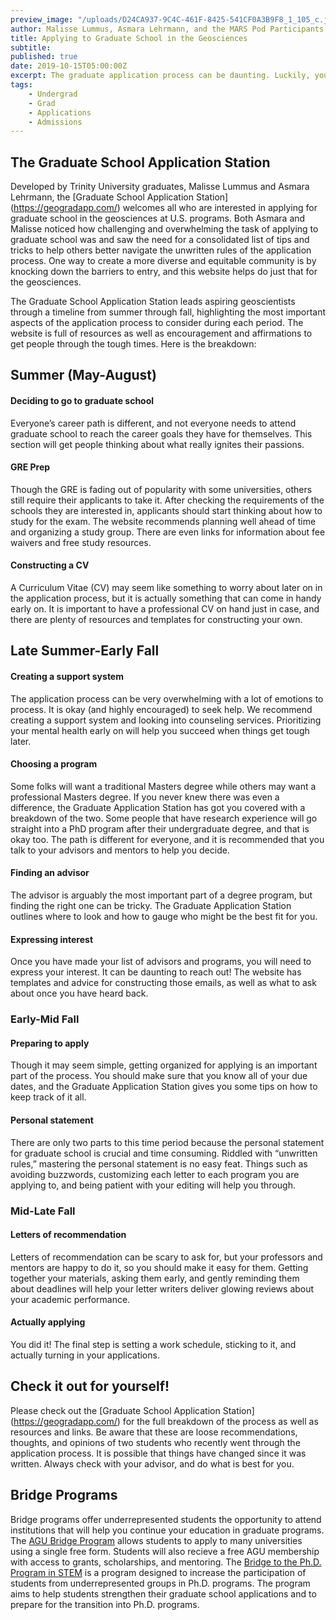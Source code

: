 ```yaml
---
preview_image: "/uploads/D24CA937-9C4C-461F-8425-541CF0A3B9F8_1_105_c.jpeg"
author: Malisse Lummus, Asmara Lehrmann, and the MARS Pod Participants
title: Applying to Graduate School in the Geosciences
subtitle: 
published: true
date: 2019-10-15T05:00:00Z
excerpt: The graduate application process can be daunting. Luckily, you don't need to figure it out alone. Through geogradapp.com, you can view a complete timeline of the application process along with tips and resources for navigating your way to graduate school in the Geosciences. 
tags: 
    - Undergrad
    - Grad
    - Applications
    - Admissions
---
```


## **The Graduate School Application Station**

Developed by Trinity University graduates, Malisse Lummus and Asmara Lehrmann, the [Graduate School Application Station] (https://geogradapp.com/) welcomes all who are interested in applying for graduate school in the geosciences at U.S. programs. Both Asmara and Malisse noticed how challenging and overwhelming the task of applying to graduate school was and saw the need for a consolidated list of tips and tricks to help others better navigate the unwritten rules of the application process. One way to create a more diverse and equitable community is by knocking down the barriers to entry, and this website helps do just that for the geosciences.
 
The Graduate School Application Station leads aspiring geoscientists through a timeline from summer through fall, highlighting the most important aspects of the application process to consider during each period. The website is full of resources as well as encouragement and affirmations to get people through the tough times. Here is the breakdown:

## **Summer (May-August)**

#### Deciding to go to graduate school
 
Everyone’s career path is different, and not everyone needs to attend graduate school to reach the career goals they have for themselves. This section will get people thinking about what really ignites their passions.

#### GRE Prep

Though the GRE is fading out of popularity with some universities, others still require their applicants to take it. After checking the requirements of the schools they are interested in, applicants should start thinking about how to study for the exam. The website recommends planning well ahead of time and organizing a study group. There are even links for information about fee waivers and free study resources.
#### Constructing a CV

A Curriculum Vitae (CV) may seem like something to worry about later on in the application process, but it is actually something that can come in handy early on. It is important to have a professional CV on hand just in case, and there are plenty of resources and templates for constructing your own.
 
## **Late Summer-Early Fall**

#### Creating a support system

The application process can be very overwhelming with a lot of emotions to process. It is okay (and highly encouraged) to seek help. We recommend creating a support system and looking into counseling services. Prioritizing your mental health early on will help you succeed when things get tough later.

#### Choosing a program

Some folks will want a traditional Masters degree while others may want a professional Masters degree. If you never knew there was even a difference, the Graduate Application Station has got you covered with a breakdown of the two. Some people that have research experience will go straight into a PhD program after their undergraduate degree, and that is okay too. The path is different for everyone, and it is recommended that you talk to your advisors and mentors to help you decide.

#### Finding an advisor

The advisor is arguably the most important part of a degree program, but finding the right one can be tricky. The Graduate Application Station outlines where to look and how to gauge who might be the best fit for you.

#### Expressing interest

Once you have made your list of advisors and programs, you will need to express your interest. It can be daunting to reach out! The website has templates and advice for constructing those emails, as well as what to ask about once you have heard back.
 
### **Early-Mid Fall**

#### Preparing to apply

Though it may seem simple, getting organized for applying is an important part of the process. You should make sure that you know all of your due dates, and the Graduate Application Station gives you some tips on how to keep track of it all.

#### Personal statement

There are only two parts to this time period because the personal statement for graduate school is crucial and time consuming. Riddled with “unwritten rules,” mastering the personal statement is no easy feat. Things such as avoiding buzzwords, customizing each letter to each program you are applying to, and being patient with your editing will help you through.
 
### **Mid-Late Fall**

#### Letters of recommendation

Letters of recommendation can be scary to ask for, but your professors and mentors are happy to do it, so you should make it easy for them. Getting together your materials, asking them early, and gently reminding them about deadlines will help your letter writers deliver glowing reviews about your academic performance.

#### Actually applying

You did it! The final step is setting a work schedule, sticking to it, and actually turning in your applications.
 
## Check it out for yourself!

Please check out the [Graduate School Application Station] (https://geogradapp.com/) for the full breakdown of the process as well as resources and links. Be aware that these are loose recommendations, thoughts, and opinions of two students who recently went through the application process. It is possible that things have changed since it was written. Always check with your advisor, and do what is best for you.

## Bridge Programs

Bridge programs offer underrepresented students the opportunity to attend institutions that will help you continue your education in graduate programs. 
The [AGU Bridge Program](https://www.agu.org/bridge-program) allows students to apply to many universities using a single free form. Students will also recieve a free AGU membership with access to grants, scholarships, and mentoring. The [Bridge to the Ph.D. Program in STEM](https://bridgetophd.facultydiversity.columbia.edu) is a program designed to increase the participation of students from underrepresented groups in Ph.D. programs. The program aims to help students strengthen their graduate school applications and to prepare for the transition into Ph.D. programs.